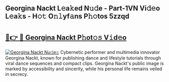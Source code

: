 ## Georgina Nackt L𝚎a𝚔ed N𝚞𝚍e - Part-1VN Vi𝚍𝚎o L𝚎a𝚔s - H𝚘𝚝 O𝚗𝚕yf𝚊ns P𝚑𝚘tos 5zzqd

# <h2><a href="http://kf8nm0.oniu.top/?m=Georgina+Nackt">🔗👉 🔴 Georgina Nackt P𝚑ot𝚘𝚜 V𝚒d𝚎o</a></h2>

[![Georgina Nackt Nu𝚍e𝚜](https://i.imgur.com/0qMVB7G.gif)](http://kf8nm0.oniu.top/?m=Georgina+Nackt)
Cybernetic performer and multimedia innovator Georgina Nackt, known for publishing dance and lifestyle tutorials through viral dance sequences and compact clips. Georgina Nackt's public image is marked by accessibility and sincerity, while his personal life remains veiled in secrecy.  
